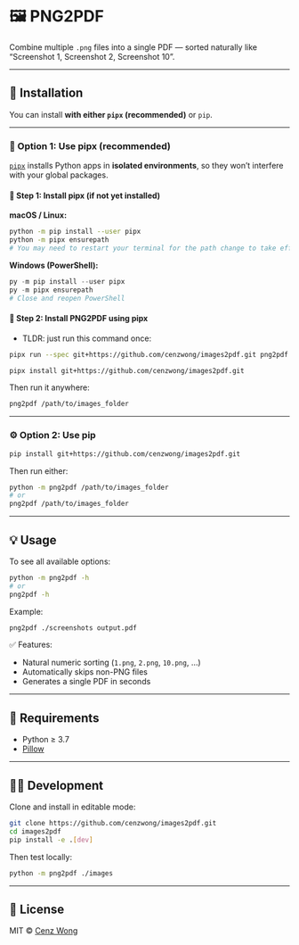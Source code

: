 # 🖼️ PNG2PDF

Combine multiple `.png` files into a single PDF — sorted naturally like “Screenshot 1, Screenshot 2, Screenshot 10”.

---

## 🚀 Installation

You can install **with either `pipx` (recommended)** or `pip`.

---

### 🧩 Option 1: Use pipx (recommended)

[`pipx`](https://pypa.github.io/pipx/) installs Python apps in **isolated environments**, so they won’t interfere with your global packages.

#### 🧰 Step 1: Install pipx (if not yet installed)

**macOS / Linux:**
```bash
python -m pip install --user pipx
python -m pipx ensurepath
# You may need to restart your terminal for the path change to take effect
````

**Windows (PowerShell):**

```powershell
py -m pip install --user pipx
py -m pipx ensurepath
# Close and reopen PowerShell
```

#### 🧩 Step 2: Install PNG2PDF using pipx

- TLDR: just run this command once:
```bash
pipx run --spec git+https://github.com/cenzwong/images2pdf.git png2pdf images
```


```bash
pipx install git+https://github.com/cenzwong/images2pdf.git
```

Then run it anywhere:

```bash
png2pdf /path/to/images_folder
```

---

### ⚙️ Option 2: Use pip

```bash
pip install git+https://github.com/cenzwong/images2pdf.git
```

Then run either:

```bash
python -m png2pdf /path/to/images_folder
# or
png2pdf /path/to/images_folder
```

---

## 💡 Usage

To see all available options:

```bash
python -m png2pdf -h
# or
png2pdf -h
```

Example:

```bash
png2pdf ./screenshots output.pdf
```

✅ Features:

* Natural numeric sorting (`1.png`, `2.png`, `10.png`, …)
* Automatically skips non-PNG files
* Generates a single PDF in seconds

---

## 🧰 Requirements

* Python ≥ 3.7
* [Pillow](https://pypi.org/project/Pillow/)

---

## 🧑‍💻 Development

Clone and install in editable mode:

```bash
git clone https://github.com/cenzwong/images2pdf.git
cd images2pdf
pip install -e .[dev]
```

Then test locally:

```bash
python -m png2pdf ./images
```

---

## 📜 License

MIT © [Cenz Wong](https://github.com/cenzwong)